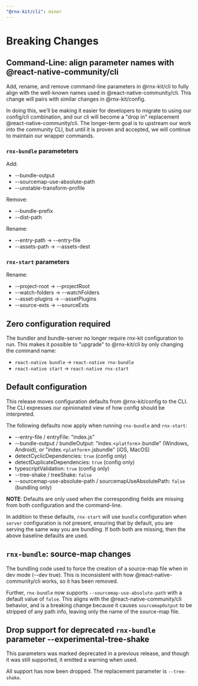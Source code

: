 ```yaml
---
"@rnx-kit/cli": minor
---
```


# Breaking Changes

## Command-Line: align parameter names with @react-native-community/cli

Add, rename, and remove command-line parameters in @rnx-kit/cli to fully align
with the well-known names used in @react-native-community/cli. This change will
pairs with similar changes in @rnx-kit/config.

In doing this, we'll be making it easier for developers to migrate to using our
config/cli combination, and our cli will become a "drop in" replacement
@react-native-community/cli. The longer-term goal is to upstream our work into
the community CLI, but until it is proven and accepted, we will continue to
maintain our wrapper commands.

### `rnx-bundle` parameteters

Add:

- --bundle-output
- --sourcemap-use-absolute-path
- --unstable-transform-profile

Remove:

- --bundle-prefix
- --dist-path

Rename:

- --entry-path -> --entry-file
- --assets-path -> --assets-dest

### `rnx-start` parameters

Rename:

- --project-root -> --projectRoot
- --watch-folders -> --watchFolders
- --asset-plugins -> --assetPlugins
- --source-exts -> --sourceExts

## Zero configuration required

The bundler and bundle-server no longer require rnx-kit configuration to run.
This makes it possible to "upgrade" to @rnx-kit/cli by only changing the command
name:

- `react-native bundle` -> `react-native rnx-bundle`
- `react-native start` -> `react-native rnx-start`

## Default configuration

This release moves configuration defaults from @rnx-kit/config to the CLI. The
CLI expresses our opinionated view of how config should be interpreted.

The following defaults now apply when running `rnx-bundle` and `rnx-start`:

- --entry-file / entryFile: "index.js"
- --bundle-output / bundleOutput: "index.<`platform`>.bundle" (Windows,
  Android), or "index.<`platform`>.jsbundle" (iOS, MacOS)
- detectCyclicDependencies: `true` (config only)
- detectDuplicateDependencies: `true` (config only)
- typescriptValidation: `true` (config only)
- --tree-shake / treeShake: `false`
- --sourcemap-use-absolute-path / sourcemapUseAbsolutePath: `false` (bundling
  only)

**NOTE**: Defaults are only used when the corresponding fields are missing from
both configuration and the command-line.

In addition to these defaults, `rnx-start` will use `bundle` configuration when
`server` configuration is not present, ensuring that by default, you are serving
the same way you are bundling. If both both are missing, then the above baseline
defaults are used.

## `rnx-bundle`: source-map changes

The bundling code used to force the creation of a source-map file when in dev
mode (--dev true). This is inconsistent with how @react-native-community/cli
works, so it has been removed.

Further, `rnx-bundle` now supports `--sourcemap-use-absolute-path` with a
default value of `false`. This aligns with the @react-native-community/cli
behavior, and is a breaking change because it causes `sourcemapOutput` to be
stripped of any path info, leaving only the name of the source-map file.

## Drop support for deprecated `rnx-bundle` parameter --experimental-tree-shake

This parameters was marked deprecated in a previous release, and though it was
still supported, it emitted a warning when used.

All support has now been dropped. The replacement parameter is `--tree-shake`.
